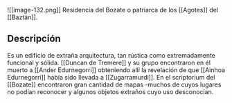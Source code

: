 ![[image-132.png]]
Residencia del Bozate o patriarca de los [[Agotes]] del [[Baztán]].

## Descripción 
Es un edificio de extraña arquitectura, tan rústica como extremadamente funcional y sólida.  [[Duncan de Tremere]] y su grupo encontraron en él muerto a [[Ander Edurnegorri]] obteniendo allí la revelación de que [[Ainhoa Edurnegorri]] había sido llevada a [[Zugarramurdi]]. 
En el scriptorium del [[Bozate]] encontraron gran cantidad de mapas -muchos de cuyos lugares no podían reconocer y algunos objetos extraños cuyo uso desconocían. 